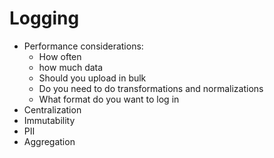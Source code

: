 # Logging

- Performance considerations:
  - How often
  - how much data
  - Should you upload in bulk
  - Do you need to do transformations and normalizations
  - What format do you want to log in
- Centralization
- Immutability
- PII
- Aggregation

